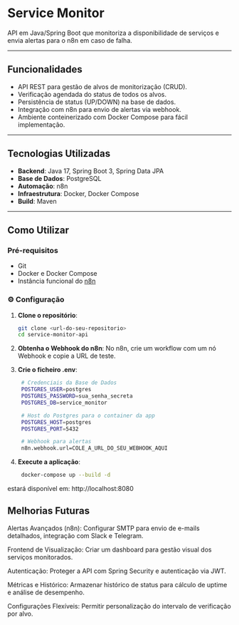 # Service Monitor

API em Java/Spring Boot que monitoriza a disponibilidade de serviços e envia alertas para o n8n em caso de falha.

---

## Funcionalidades

- API REST para gestão de alvos de monitorização (CRUD).
- Verificação agendada do status de todos os alvos.
- Persistência de status (UP/DOWN) na base de dados.
- Integração com n8n para envio de alertas via webhook.
- Ambiente conteinerizado com Docker Compose para fácil implementação.

---

## Tecnologias Utilizadas

- **Backend**: Java 17, Spring Boot 3, Spring Data JPA  
- **Base de Dados**: PostgreSQL  
- **Automação**: n8n  
- **Infraestrutura**: Docker, Docker Compose  
- **Build**: Maven  

---

## Como Utilizar

### Pré-requisitos

- Git  
- Docker e Docker Compose  
- Instância funcional do [n8n](https://n8n.io)

### ⚙️ Configuração

1. **Clone o repositório**:

   ```bash
   git clone <url-do-seu-repositorio>
   cd service-monitor-api
   ```
2. **Obtenha o Webhook do n8n**:
No n8n, crie um workflow com um nó Webhook e copie a URL de teste.

3. **Crie o ficheiro .env**:
   ```bash
    # Credenciais da Base de Dados
    POSTGRES_USER=postgres
    POSTGRES_PASSWORD=sua_senha_secreta
    POSTGRES_DB=service_monitor

    # Host do Postgres para o container da app
    POSTGRES_HOST=postgres
    POSTGRES_PORT=5432

    # Webhook para alertas
    n8n.webhook.url=COLE_A_URL_DO_SEU_WEBHOOK_AQUI
   ```
4. **Execute a aplicação**:

   ```bash
    docker-compose up --build -d
   ```
   
estará disponível em: http://localhost:8080

## Melhorias Futuras
Alertas Avançados (n8n):
Configurar SMTP para envio de e-mails detalhados, integração com Slack e Telegram.

Frontend de Visualização:
Criar um dashboard para gestão visual dos serviços monitorados.

Autenticação:
Proteger a API com Spring Security e autenticação via JWT.

Métricas e Histórico:
Armazenar histórico de status para cálculo de uptime e análise de desempenho.

Configurações Flexíveis:
Permitir personalização do intervalo de verificação por alvo.